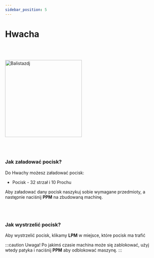 ```yaml
---
sidebar_position: 5
---
```

# Hwacha

<br></br>
<div class="box">
    <img 
    src={require('./img/hwacha.png').default}
    alt="Balistazdj"
    width="250"
    />
</div>



<br></br>

### Jak załadować pocisk?
Do Hwachy możesz załadować pocisk:
- Pocisk - 32 strzał i 10 Prochu

Aby załadować dany pocisk naszykuj sobie wymagane przedmioty, a następnie naciśnij **PPM** na zbudowaną machinę.

<br></br>

### Jak wystrzelić pocisk?
Aby wystrzelić pocisk, klikamy **LPM** w miejsce, które pocisk ma trafić


:::caution Uwaga!
Po jakimś czasie machina może się zablokować, użyj wtedy patyka i naciśnij **PPM** aby odblokować maszynę.
:::

